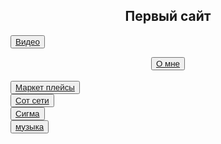 <html>
<head>
<title>Villega</title>
</head>
<body>
<body background="сайт/img/img1.akspic.ru-zoloto-zheltyj-sinij_cvet-utro-lazur-2560x1440.jpg">
  
<h2><center>Первый сайт</center></h2>

<button><a href="первый сайт">Видео</a></button>
<center><button color:grean ><a href="2слайд">О мне</a></button></center>
<br>
<button><a href="Маркет плейс">Маркет плейсы</a></button>
<br>
<button><a href="Сот сети">Сот сети</a></button>
<br>
<button><a href="3 страница">Сигма</a></button>
<br>
 <button ><a href="музыка">музыка</a></button>
<br>

